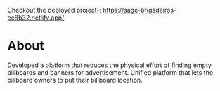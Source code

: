 Checkout the deployed project-: https://sage-brigadeiros-ee8b32.netlify.app/


# About #
Developed a platform that reduces the physical effort of finding empty billboards and banners for advertisement. Unified platform that lets the billboard owners to put their billboard location.
